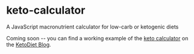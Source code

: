 # keto-calculator
A JavaScript macronutrient calculator for low-carb or ketogenic diets

Coming soon -- you can find a working example of the [keto calculator](http://ketodietapp.com/Blog/page/KetoDiet-Buddy) on the [KetoDiet Blog](http://ketodietapp.com/Blog).